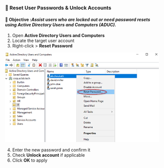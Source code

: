 ### 📌 Reset User Passwords & Unlock Accounts

#### 🎯 Objective :*Assist users who are locked out or need password resets using Active Directory Users and Computers (ADUC).*

1. Open **Active Directory Users and Computers**
2. Locate the target user account
3. Right-click > **Reset Password**
   
![Reset-Password](https://github.com/AliChoukatli/CyberShield-Enterprise/blob/main/Screenshots/Phase%20%203/reset-password.png)
   
4. Enter the new password and confirm it
5. Check **Unlock account** if applicable
6. Click **OK** to apply
